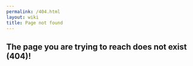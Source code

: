 ```yaml
---
permalink: /404.html
layout: wiki
title: Page not found
---
```


## The page you are trying to reach does not exist (404)!

<script type="text/javascript">
    // Track the missing pages
    $(document).ready(function() {
        ga('send', 'event', '404', 'click', document.location.href);
    })
</script>